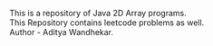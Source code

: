 This is a repository of Java 2D Array programs.<br>
This Repository contains leetcode problems as well.<br>
Author - Aditya Wandhekar.
